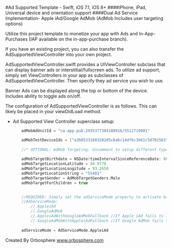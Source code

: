 #Ad Supported Template - Swift, iOS 7.1, iOS 8+
####iPhone, iPad, Universal device and orientation support
####Dual Ad Service Implementation- Apple iAd/Google AdMob (AdMob Includes user targeting options)

Utilize this project template to monetize your app with Ads and In-App-Purchases (IAP available on the in-app-purchase branch).


If you have an existing project, you can also transfer the AdSupportedViewController into your own project. 

AdSupportedViewController.swift provides a UIViewController subclass that can display banner ads or interstitial/fullscreen ads. 
To utilize ad support, simply set ViewControllers in your app as subclasses of AdSupportedViewController. Then specify they ad service you wish to use. 

Banner Ads can be displayed along the top or bottom of the device. Includes ability to toggle ads on/off.

The configuration of AdSupportedViewController is as follows. This can likely be placed in your viewDidLoad method. 

 * Ad Supported View Controller superclass setup: 
 ```Swift
        adMobAdUnitId = "ca-app-pub-2935377384188916/5512719901"
 
        adMobTestDeviceIds = ["a3b05331603282d5c6a6c14df6c3b61c5d701563", "4a41294bc411c886e257f8e32c1d77a8d469c8e5"]
        
        //* OPTIONAL: AdMob Targeting. Uncomment to setup different types of targeting. Applies to Google AdMob adds only.
        
        adMobTargetBirthdate = NSDate(timeIntervalSinceReferenceDate: 86400)
        adMobTargetLocationLatitude = 44.9778
        adMobTargetLocationLongitude = 93.2650
        adMobTargetLocationString = "55401"
        adMobTargetGender = AdMobTargetGenders.Male
        adMobTargetForChildren = true
        

        //REQUIRED: Simply set the adServiceMode property to activate banner ads
        //AdServiceMode:
            //.AppleiAd
            //.GoogleAdMob
            //.AppleiAdWithGoogleAdMobFallback //If Apple iAd fails to load, Google AdMob service will be loaded instead
            //.GoogleAdMobWithAppleiAdFallback //If Google AdMob fails to load, Apple iAd service will be loaded instead
        
        adServiceMode = AdServiceMode.AppleiAd
```

Created By Orbosphere
www.orbosphere.com

